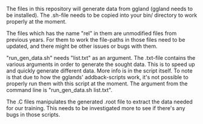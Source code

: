 The files in this repository will generate data from ggland (ggland needs to be installed). The .sh-file needs to be copied into your bin/ directory to work properly at the moment.

The files which has the name "rel" in them are unmodified files from previous years. For them to work the file-paths in those files need to be updated, and there might be other issues or bugs with them.

"run_gen_data.sh" needs "list.txt" as an argument. The .txt-file contains the various arguments in order to generate the sought data. This is to speed up and quickly generate different data. More info is in the script itself. To note is that due to how the gglands' addback-scripts work, it's not possible to properly run them with this script at the moment. The argument from the command line is "run_gen_data.sh list.txt".

The .C files manipulates the generated .root file to extract the data needed for our training. This needs to be investigated more to see if there's any bugs in those scripts. 
